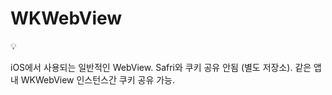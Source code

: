 # WKWebView

<aside>
💡

iOS에서 사용되는 일반적인 WebView.
Safri와 쿠키 공유 안됨 (별도 저장소).
같은 앱 내 WKWebView 인스턴스간 쿠키 공유 가능.

</aside>